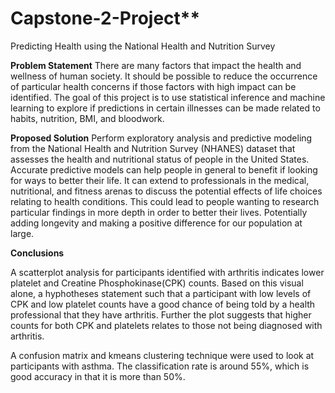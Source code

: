 # Capstone-2-Project**
Predicting Health using the National Health and Nutrition Survey

**Problem Statement**
There are many factors that impact the health and wellness of human society.  It should be possible to reduce the occurrence of particular health concerns if those factors with high impact can be identified. The goal of this project is to use statistical inference and machine learning to explore if predictions in certain illnesses can be made related to habits, nutrition, BMI, and bloodwork.  

**Proposed Solution**
Perform exploratory analysis and predictive modeling from the National Health and Nutrition Survey (NHANES) dataset that assesses the health and nutritional status of people in the United States.     
Accurate predictive models can help people in general to benefit if looking for ways to better their life.
It can extend to professionals in the medical, nutritional, and fitness arenas to discuss the potential effects of life choices relating to health conditions. 
This could lead to people wanting to research particular findings in more depth in order to better their lives.  Potentially adding longevity and making a positive difference for our population at large.

**Conclusions**

A scatterplot analysis for participants identified with arthritis indicates lower platelet and Creatine Phosphokinase(CPK) counts. Based on this visual alone, a hyphotheses statement such that a participant with low levels of CPK and low platelet counts have a good chance of being told by a health professional that they have arthritis. Further the plot suggests that higher counts for both CPK and platelets relates to those not being diagnosed with arthritis. 

A confusion matrix and kmeans clustering technique were used to look at participants with asthma.  The classification rate is around 55%, which is good accuracy in that it is more than 50%. 
